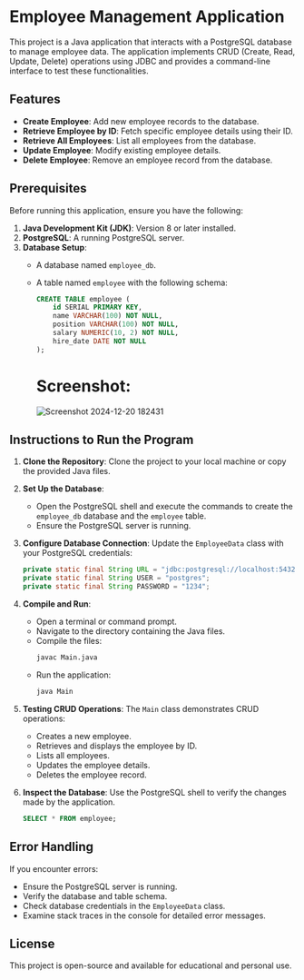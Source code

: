# Employee Management Application

This project is a Java application that interacts with a PostgreSQL database to manage employee data. The application implements CRUD (Create, Read, Update, Delete) operations using JDBC and provides a command-line interface to test these functionalities.

## Features
- **Create Employee**: Add new employee records to the database.
- **Retrieve Employee by ID**: Fetch specific employee details using their ID.
- **Retrieve All Employees**: List all employees from the database.
- **Update Employee**: Modify existing employee details.
- **Delete Employee**: Remove an employee record from the database.

## Prerequisites
Before running this application, ensure you have the following:

1. **Java Development Kit (JDK)**: Version 8 or later installed.
2. **PostgreSQL**: A running PostgreSQL server.
3. **Database Setup**:
   - A database named `employee_db`.
   - A table named `employee` with the following schema:
     ```sql
     CREATE TABLE employee (
         id SERIAL PRIMARY KEY,
         name VARCHAR(100) NOT NULL,
         position VARCHAR(100) NOT NULL,
         salary NUMERIC(10, 2) NOT NULL,
         hire_date DATE NOT NULL
     );
     ```

     # Screenshot:

     ![Screenshot 2024-12-20 182431](https://github.com/user-attachments/assets/32833904-e49e-491c-8a63-4dfab7dfe0d7)


## Instructions to Run the Program

1. **Clone the Repository**:
   Clone the project to your local machine or copy the provided Java files.

2. **Set Up the Database**:
   - Open the PostgreSQL shell and execute the commands to create the `employee_db` database and the `employee` table.
   - Ensure the PostgreSQL server is running.

3. **Configure Database Connection**:
   Update the `EmployeeData` class with your PostgreSQL credentials:
   ```java
   private static final String URL = "jdbc:postgresql://localhost:5432/employee_db";
   private static final String USER = "postgres";
   private static final String PASSWORD = "1234";
   ```

4. **Compile and Run**:
   - Open a terminal or command prompt.
   - Navigate to the directory containing the Java files.
   - Compile the files:
     ```bash
     javac Main.java
     ```
   - Run the application:
     ```bash
     java Main
     ```

5. **Testing CRUD Operations**:
   The `Main` class demonstrates CRUD operations:
   - Creates a new employee.
   - Retrieves and displays the employee by ID.
   - Lists all employees.
   - Updates the employee details.
   - Deletes the employee record.

6. **Inspect the Database**:
   Use the PostgreSQL shell to verify the changes made by the application.
   ```sql
   SELECT * FROM employee;
   ```

## Error Handling
If you encounter errors:
- Ensure the PostgreSQL server is running.
- Verify the database and table schema.
- Check database credentials in the `EmployeeData` class.
- Examine stack traces in the console for detailed error messages.

## License
This project is open-source and available for educational and personal use.

